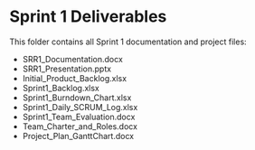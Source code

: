 # Sprint 1 Deliverables

This folder contains all Sprint 1 documentation and project files:
- SRR1_Documentation.docx
- SRR1_Presentation.pptx
- Initial_Product_Backlog.xlsx
- Sprint1_Backlog.xlsx
- Sprint1_Burndown_Chart.xlsx
- Sprint1_Daily_SCRUM_Log.xlsx
- Sprint1_Team_Evaluation.docx
- Team_Charter_and_Roles.docx
- Project_Plan_GanttChart.docx
